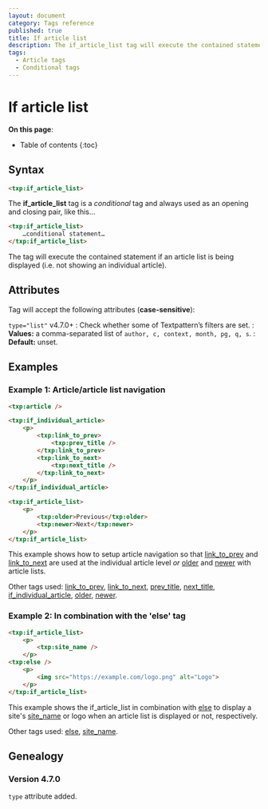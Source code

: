 ```yaml
---
layout: document
category: Tags reference
published: true
title: If article list
description: The if_article_list tag will execute the contained statement if an article list is being displayed.
tags:
  - Article tags
  - Conditional tags
---
```


# If article list

**On this page**:

* Table of contents
{:toc}

## Syntax

~~~ html
<txp:if_article_list>
~~~

The **if_article_list** tag is a *conditional* tag and always used as an opening and closing pair, like this…

~~~ html
<txp:if_article_list>
    …conditional statement…
</txp:if_article_list>
~~~

The tag will execute the contained statement if an article list is being displayed (i.e. not showing an individual article).

## Attributes

Tag will accept the following attributes (**case-sensitive**):

`type="list"` <span class="footnote warning">v4.7.0+</span>
: Check whether some of Textpattern’s filters are set.
: **Values:** a comma-separated list of `author, c, context, month, pg, q, s`.
: **Default:** unset.

## Examples

### Example 1: Article/article list navigation

~~~ html
<txp:article />

<txp:if_individual_article>
    <p>
        <txp:link_to_prev>
            <txp:prev_title />
        </txp:link_to_prev>
        <txp:link_to_next>
            <txp:next_title />
        </txp:link_to_next>
    </p>
</txp:if_individual_article>

<txp:if_article_list>
    <p>
        <txp:older>Previous</txp:older>
        <txp:newer>Next</txp:newer>
    </p>
</txp:if_article_list>
~~~

This example shows how to setup article navigation so that [link_to_prev](/tags/link_to_prev) and [link_to_next](/tags/link_to_next) are used at the individual article level *or* [older](/tags/older) and [newer](/tags/newer) with article lists.

Other tags used: [link_to_prev](/tags/link_to_prev), [link_to_next](/tags/link_to_next), [prev_title](/tags/prev_title), [next_title](/tags/next_title), [if_individual_article](/tags/if_individual_article), [older](/tags/older), [newer](/tags/newer).

### Example 2: In combination with the 'else' tag

~~~ html
<txp:if_article_list>
    <p>
        <txp:site_name />
    </p>
<txp:else />
    <p>
        <img src="https://example.com/logo.png" alt="Logo">
    </p>
</txp:if_article_list>
~~~

This example shows the if_article_list in combination with [else](/tags/else) to display a site's [site_name](/tags/site_name) or logo when an article list is displayed or not, respectively.

Other tags used: [else](/tags/else), [site_name](/tags/site_name).

## Genealogy

### Version 4.7.0

`type` attribute added.
